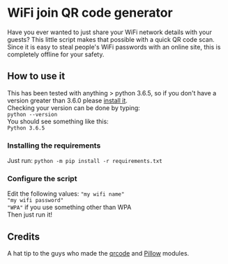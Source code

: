 # WiFi join QR code generator
Have you ever wanted to just share your WiFi network details with your guests? This little script
makes that possible with a quick QR code scan.  
Since it is easy to steal people's WiFi passwords with an online site, this is completely offline for your safety.

## How to use it
This has been tested with anything > python 3.6.5, so if you don't have a version greater than 3.6.0 please
[install it](https://www.python.org/downloads/).  
Checking your version can be done by typing:  
```python --version```  
You should see something like this:  
```Python 3.6.5```  

### Installing the requirements
Just run:
```python -m pip install -r requirements.txt```

### Configure the script
Edit the following values:
```"my wifi name"```  
```"my wifi password"```  
```"WPA"``` if you use something other than WPA  
Then just run it!  

## Credits
A hat tip to the guys who made the [qrcode](https://pypi.org/project/qrcode/) and [Pillow](https://pypi.org/project/Pillow/) modules.






